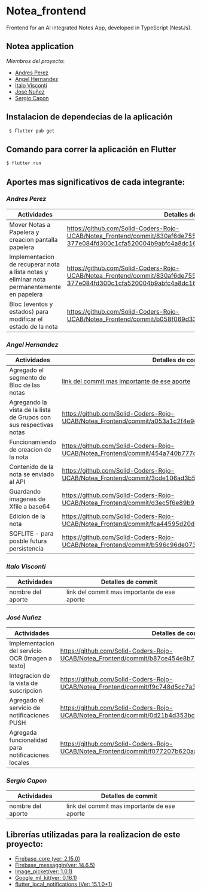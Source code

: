 # Notea_frontend
Frontend for an AI integrated Notes App, developed in TypeScript (NestJs).

## Notea application
_Miembros del proyecto_:
- [Andres Perez](https://github.com/andresperez0401)
- [Angel Hernandez](https://github.com/Delta27222)
- [Italo Visconti](https://github.com/italovisconti) 
- [José Nuñez](https://github.com/JosMeeh)
- [Sergio Capon](https://github.com/SerCap98) 

## Instalacion de dependecias de la aplicación
```bash
 $ flutter pub get
```
## Comando para correr la aplicación en Flutter
```bash
$ flutter run 
```

## Aportes mas significativos de cada integrante:
### _Andres Perez_
| Actividades                                                                                                            | Detalles de commit                                               |
|----------------------------------------------------------------------------------------------------------------------|-------------------------------------------------------|
| Mover Notas a Papelera y creacion pantalla papelera | https://github.com/Solid-Coders-Rojo-UCAB/Notea_Frontend/commit/830af6de755f82d31a1c8dc0f2798ba806757cf4#diff-377e084fd300c1cfa520004b9abfc4a8dc16426d773b68caa733e96180fac611
| Implementacion de recuperar nota a lista notas y eliminar nota permanentemente en papelera | https://github.com/Solid-Coders-Rojo-UCAB/Notea_Frontend/commit/830af6de755f82d31a1c8dc0f2798ba806757cf4#diff-377e084fd300c1cfa520004b9abfc4a8dc16426d773b68caa733e96180fac611
|Bloc (eventos y estados) para modificar el estado de la nota | https://github.com/Solid-Coders-Rojo-UCAB/Notea_Frontend/commit/b058f069d33b387c9db994bf3990e50eb51f156c

### _Angel Hernandez_
| Actividades                                                                                                            | Detalles de commit                                               |
|----------------------------------------------------------------------------------------------------------------------|-------------------------------------------------------|
| Agregado el segmento de Bloc de las notas | [link del commit mas importante de ese aporte](https://github.com/Solid-Coders-Rojo-UCAB/Notea_Frontend/commit/6c6d209149d0610d2275a831f9cb9de2a5f41a9c)
| Agregando la vista de la lista de Grupos con sus respectivas notas | https://github.com/Solid-Coders-Rojo-UCAB/Notea_Frontend/commit/a053a1c2f4e9dbb2ea9212f151af996dc162d2d7
| Funcionamiendo de creacion de la nota | https://github.com/Solid-Coders-Rojo-UCAB/Notea_Frontend/commit/454a740b777cd0f0ea10d5be211e4754826c51ef
| Contenido de la nota se enviado al API | https://github.com/Solid-Coders-Rojo-UCAB/Notea_Frontend/commit/3cde106ad3b52799e4594a3e8efa73aa66562b8d
| Guardando imagenes de Xfile a base64  | https://github.com/Solid-Coders-Rojo-UCAB/Notea_Frontend/commit/d3ec5f6e89b9080f810a55d0f9b19a507d880288
| Edicion de la nota | https://github.com/Solid-Coders-Rojo-UCAB/Notea_Frontend/commit/fca44595d20dce08ae582633588b7fc34c5a3d39
| SQFLITE - para posble futura persistencia | https://github.com/Solid-Coders-Rojo-UCAB/Notea_Frontend/commit/b596c96de073a1e455d4335060dcba4c14bbafe7

### _Italo Visconti_
| Actividades                                                                                                            | Detalles de commit                                               |
|----------------------------------------------------------------------------------------------------------------------|-------------------------------------------------------|
| nombre del aporte | link del commit mas importante de ese aporte




### _José Nuñez_
| Actividades                                                                                                            | Detalles de commit                                               |
|----------------------------------------------------------------------------------------------------------------------|-------------------------------------------------------|
|Implementacion del servicio OCR (Imagen a texto) |https://github.com/Solid-Coders-Rojo-UCAB/Notea_Frontend/commit/b87ce454e8b7791490f61c4026b20a1c5b7b64c7
|Integracion de la vista de suscripcion| https://github.com/Solid-Coders-Rojo-UCAB/Notea_Frontend/commit/f9c748d5cc7a3ab8f77a8bb44a9945328665697b
|Agregado el servicio de notificaciones PUSH | https://github.com/Solid-Coders-Rojo-UCAB/Notea_Frontend/commit/0d21b4d353bc4406d761c56ab43ee0483d4e54ab
| Agregada funcionalidad para notificaciones locales |https://github.com/Solid-Coders-Rojo-UCAB/Notea_Frontend/commit/f077207b620aa48427216a54fc9c9c39a6058923




### _Sergio Capon_
| Actividades                                                                                                            | Detalles de commit                                               |
|----------------------------------------------------------------------------------------------------------------------|-------------------------------------------------------|
| nombre del aporte | link del commit mas importante de ese aporte

## Librerías utilizadas para la realizacion de este proyecto:
- [Firebase_core (ver: 2.15.0)](https://pub.dev/packages/firebase_core)
- [Firebase_messaggin(ver: 14.6.5)](https://pub.dev/packages/firebase_messaging)
- [Image_picket(ver: 1.0.1)](https://pub.dev/packages/image_picker)
- [Google_ml_kit(ver: 0.16.1)](https://pub.dev/packages/google_ml_kit)
- [flutter_local_notifications (Ver: 15.1.0+1)](https://pub.dev/packages/flutter_local_notifications)


